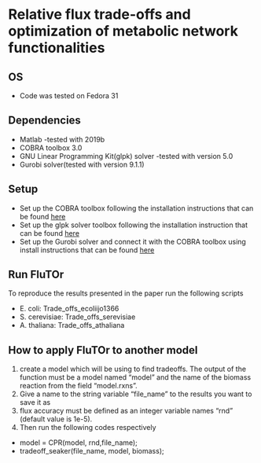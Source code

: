 # Relative flux trade-offs and optimization of metabolic network functionalities

## OS
* Code was tested on Fedora 31
## Dependencies
* Matlab -tested with 2019b
* COBRA toolbox 3.0
* GNU Linear Programming Kit(glpk) solver -tested with version 5.0
* Gurobi solver(tested with version 9.1.1)
## Setup
* Set up the COBRA toolbox following the installation instructions that can be found [here](https://opencobra.github.io/cobratoolbox/stable/installation.html)
* Set up the glpk solver toolbox following the installation instruction that can be found [here](https://de.mathworks.com/matlabcentral/fileexchange/75318-glpkmex-gnu-linear-programming-kit-glpk-mex-generator)
* Set up the Gurobi solver and connect it with the COBRA toolbox using install instructions that can be found [here](https://opencobra.github.io/cobratoolbox/stable/installation.html#gurobi)
## Run FluTOr
To reproduce the results presented in the paper run the following scripts
* E. coli: Trade_offs_ecoliijo1366
* S. cerevisiae: Trade_offs_serevisiae
* A. thaliana: Trade_offs_athaliana
## How to apply FluTOr to another model
1. create a model which will be using to find tradeoffs. The output of the function must be a model named “model” and the name of the biomass reaction from the field “model.rxns”.
2. Give a name to the string variable “file_name” to the results you want to save it as 
3. flux accuracy must be defined as an integer variable names “rnd” (default value is 1e-5).
4. Then run the following codes respectively
+ model = CPR(model, rnd,file_name); 
+ tradeoff_seaker(file_name, model, biomass); 
